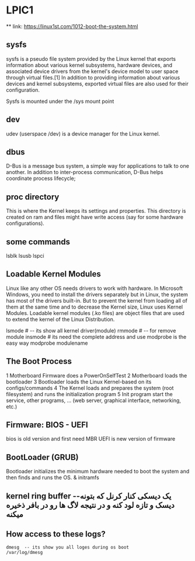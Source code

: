 # LPIC1
** link: https://linux1st.com/1012-boot-the-system.html

## sysfs
 sysfs is a pseudo file system provided by the Linux kernel that exports information about various kernel subsystems, hardware devices, and associated device drivers from the kernel's device model to user space through 
 virtual files.[1] In addition to providing information about various devices and kernel subsystems, exported virtual files are also used for their configuration.

Sysfs is mounted under the /sys mount point

## dev
  udev (userspace /dev) is a device manager for the Linux kernel.

## dbus
  D-Bus is a message bus system, a simple way for applications to talk to one another. In addition to inter-process communication, D-Bus helps coordinate process lifecycle;

## proc directory
  This is where the Kernel keeps its settings and properties. This directory is created on ram and files might have write access (say for some hardware configurations). 

## some commands
lsblk
lsusb
lspci

## Loadable Kernel Modules
Linux like any other OS needs drivers to work with hardware. In Microsoft Windows, you need to install the drivers separately but in Linux, the system has most of the drivers built-in. But to prevent the kernel from loading all of them at the same time and to decrease the Kernel size, Linux uses Kernel Modules. Loadable kernel modules (.ko files) are object files that are used to extend the kernel of the Linux Distribution. 

lsmode  # -- its show all kernel driver(module)
rmmode  # -- for remove module
insmode # its need the complete address and use modprobe is the easy way
modprobe  modulename

## The Boot Process
 1 Motherboard Firmware does a PowerOnSelfTest
 2 Motherboard loads the bootloader
 3 Bootloader loads the Linux Kernel-based on its configs/commands
 4 The Kernel loads and prepares the system (root filesystem) and runs the initialization program
 5 Init program start the service, other programs, ... (web server, graphical interface, networking, etc.)
 
## Firmware: BIOS  -  UEFI 
   bios is old version and first need MBR
   UEFI is new version of firmware

 ## BootLoader (GRUB) 
 Bootloader initializes the minimum hardware needed to boot the system and then finds and runs the OS. &  initramfs

 ## kernel ring buffer --یک دیسکی کنار کرنل  که بتونه دیسک و تازه لود کنه و در نتیجه لاگ ها رو در بافر ذخیره میکنه 
 ## How access to these logs?
    dmesg  -- its show you all loges during os boot
    /var/log/dmesg


    

 
   
